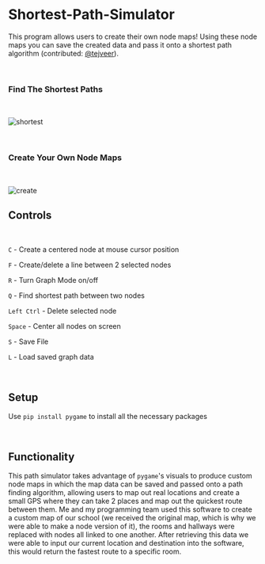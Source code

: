 # Shortest-Path-Simulator

This program allows users to create their own node maps! Using these node maps you can save the created data and pass it onto a shortest path algorithm (contributed: [@tejveer](https://github.com/tejveeer/)). 

<br>

### Find The Shortest Paths

<br>

![shortest](https://user-images.githubusercontent.com/85767913/152070886-4de6c79f-4b13-4bcb-9619-bc592002fb0e.gif)

<br>

### Create Your Own Node Maps

<br>

![create](https://user-images.githubusercontent.com/85767913/152071351-b840e917-9e77-4e17-abb3-ba852505f8e3.gif)


## Controls

<br>

`C` - Create a centered node at mouse cursor position

`F` - Create/delete a line between 2 selected nodes

`R` - Turn Graph Mode on/off

`Q` - Find shortest path between two nodes

`Left Ctrl` - Delete selected node

`Space` - Center all nodes on screen

`S` - Save File

`L` - Load saved graph data

<br>

## Setup

Use `pip install pygame` to install all the necessary packages

<br>

## Functionality

 This path simulator takes advantage of `pygame`'s visuals to produce custom node maps in which the map data can be saved and passed onto a path finding algorithm, allowing users to map out real locations and create a small GPS where they can take 2 places and map out the quickest route between them. Me and my programming team used this software to create a custom map of our school (we received the original map, which is why we were able to make a node version of it), the rooms and hallways were replaced with nodes all linked to one another. After retrieving this data we were able to input our current location and destination into the software, this would return the fastest route to a specific room. 
